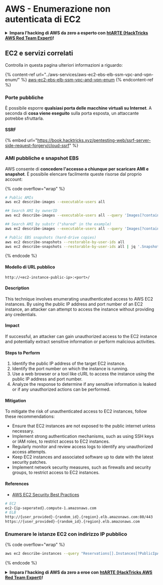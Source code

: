 # AWS - Enumerazione non autenticata di EC2

<details>

<summary><strong>Impara l'hacking di AWS da zero a esperto con</strong> <a href="https://training.hacktricks.xyz/courses/arte"><strong>htARTE (HackTricks AWS Red Team Expert)</strong></a><strong>!</strong></summary>

Altri modi per supportare HackTricks:

* Se vuoi vedere la tua **azienda pubblicizzata su HackTricks** o **scaricare HackTricks in PDF** Controlla i [**PACCHETTI DI ABBONAMENTO**](https://github.com/sponsors/carlospolop)!
* Ottieni il [**merchandising ufficiale di PEASS & HackTricks**](https://peass.creator-spring.com)
* Scopri [**The PEASS Family**](https://opensea.io/collection/the-peass-family), la nostra collezione di [**NFT esclusivi**](https://opensea.io/collection/the-peass-family)
* **Unisciti al** 💬 [**gruppo Discord**](https://discord.gg/hRep4RUj7f) o al [**gruppo Telegram**](https://t.me/peass) o **seguici** su **Twitter** 🐦 [**@hacktricks_live**](https://twitter.com/hacktricks_live)**.**
* **Condividi i tuoi trucchi di hacking inviando PR ai repository** [**HackTricks**](https://github.com/carlospolop/hacktricks) e [**HackTricks Cloud**](https://github.com/carlospolop/hacktricks-cloud) github.

</details>

## EC2 e servizi correlati

Controlla in questa pagina ulteriori informazioni a riguardo:

{% content-ref url="../aws-services/aws-ec2-ebs-elb-ssm-vpc-and-vpn-enum/" %}
[aws-ec2-ebs-elb-ssm-vpc-and-vpn-enum](../aws-services/aws-ec2-ebs-elb-ssm-vpc-and-vpn-enum/)
{% endcontent-ref %}

### Porte pubbliche

È possibile esporre **qualsiasi porta delle macchine virtuali su Internet**. A seconda di **cosa viene eseguito** sulla porta esposta, un attaccante potrebbe sfruttarla.

#### SSRF

{% embed url="https://book.hacktricks.xyz/pentesting-web/ssrf-server-side-request-forgery/cloud-ssrf" %}

### AMI pubbliche e snapshot EBS

AWS consente di **concedere l'accesso a chiunque per scaricare AMI e snapshot**. È possibile elencare facilmente queste risorse dal proprio account:

{% code overflow="wrap" %}
```bash
# Public AMIs
aws ec2 describe-images --executable-users all

## Search AMI by ownerID
aws ec2 describe-images --executable-users all --query 'Images[?contains(ImageLocation, `967541184254/`) == `true`]'

## Search AMI by substr ("shared" in the example)
aws ec2 describe-images --executable-users all --query 'Images[?contains(ImageLocation, `shared`) == `true`]'

# Public EBS snapshots (hard-drive copies)
aws ec2 describe-snapshots --restorable-by-user-ids all
aws ec2 describe-snapshots --restorable-by-user-ids all | jq '.Snapshots[] | select(.OwnerId == "099720109477")'
```
{% endcode %}

#### Modello di URL pubblico

```plaintext
http://<ec2-instance-public-ip>:<port>/
```

#### Description

This technique involves enumerating unauthenticated access to AWS EC2 instances. By using the public IP address and port number of an EC2 instance, an attacker can attempt to access the instance without providing any credentials.

#### Impact

If successful, an attacker can gain unauthorized access to the EC2 instance and potentially extract sensitive information or perform malicious activities.

#### Steps to Perform

1. Identify the public IP address of the target EC2 instance.
2. Identify the port number on which the instance is running.
3. Use a web browser or a tool like cURL to access the instance using the public IP address and port number.
4. Analyze the response to determine if any sensitive information is leaked or if any unauthorized actions can be performed.

#### Mitigation

To mitigate the risk of unauthenticated access to EC2 instances, follow these recommendations:

- Ensure that EC2 instances are not exposed to the public internet unless necessary.
- Implement strong authentication mechanisms, such as using SSH keys or IAM roles, to restrict access to EC2 instances.
- Regularly monitor and review access logs to identify any unauthorized access attempts.
- Keep EC2 instances and associated software up to date with the latest security patches.
- Implement network security measures, such as firewalls and security groups, to restrict access to EC2 instances.

#### References

- [AWS EC2 Security Best Practices](https://docs.aws.amazon.com/AWSEC2/latest/UserGuide/ec2-security-best-practices.html)
```bash
# EC2
ec2-{ip-seperated}.compute-1.amazonaws.com
# ELB
http://{user_provided}-{random_id}.{region}.elb.amazonaws.com:80/443
https://{user_provided}-{random_id}.{region}.elb.amazonaws.com
```
### Enumerare le istanze EC2 con indirizzo IP pubblico

{% code overflow="wrap" %}
```bash
aws ec2 describe-instances --query "Reservations[].Instances[?PublicIpAddress!=null].PublicIpAddress" --output text
```
{% endcode %}

<details>

<summary><strong>Impara l'hacking di AWS da zero a eroe con</strong> <a href="https://training.hacktricks.xyz/courses/arte"><strong>htARTE (HackTricks AWS Red Team Expert)</strong></a><strong>!</strong></summary>

Altri modi per supportare HackTricks:

* Se vuoi vedere la tua **azienda pubblicizzata su HackTricks** o **scaricare HackTricks in PDF** Controlla i [**PIANI DI ABBONAMENTO**](https://github.com/sponsors/carlospolop)!
* Ottieni il [**merchandising ufficiale di PEASS & HackTricks**](https://peass.creator-spring.com)
* Scopri [**The PEASS Family**](https://opensea.io/collection/the-peass-family), la nostra collezione di esclusive [**NFT**](https://opensea.io/collection/the-peass-family)
* **Unisciti al** 💬 [**gruppo Discord**](https://discord.gg/hRep4RUj7f) o al [**gruppo Telegram**](https://t.me/peass) o **seguici** su **Twitter** 🐦 [**@hacktricks_live**](https://twitter.com/hacktricks_live)**.**
* **Condividi i tuoi trucchi di hacking inviando PR ai** [**HackTricks**](https://github.com/carlospolop/hacktricks) e [**HackTricks Cloud**](https://github.com/carlospolop/hacktricks-cloud) repos di github.

</details>
